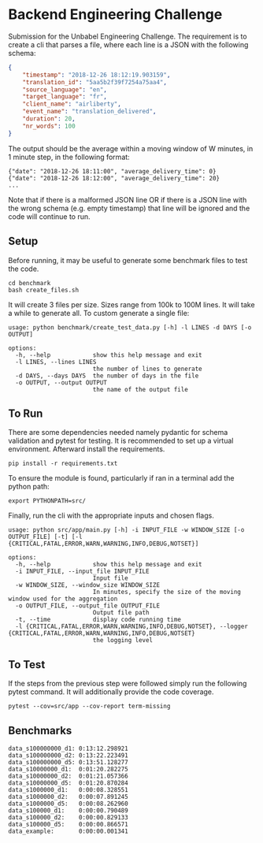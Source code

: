 # Backend Engineering Challenge

Submission for the Unbabel Engineering Challenge. The requirement is to create a cli that parses a file, where each
line is a JSON with the following schema:

```json
{
	"timestamp": "2018-12-26 18:12:19.903159",
	"translation_id": "5aa5b2f39f7254a75aa4",
	"source_language": "en",
	"target_language": "fr",
	"client_name": "airliberty",
	"event_name": "translation_delivered",
	"duration": 20,
	"nr_words": 100
}
```
The output should be the average within a moving window of W minutes, in 1 minute step, in the following format:
```
{"date": "2018-12-26 18:11:00", "average_delivery_time": 0}
{"date": "2018-12-26 18:12:00", "average_delivery_time": 20}
...
```
Note that if there is a malformed JSON line OR if there is a JSON line with the wrong schema (e.g. empty timestamp)
that line will be ignored and the code will continue to run.

## Setup

Before running, it may be useful to generate some benchmark files to test the code. 
```
cd benchmark
bash create_files.sh 
```
It will create 3 files per size. Sizes range from 100k to 100M lines. It will take a while to generate all.
To custom generate a single file:
```
usage: python benchmark/create_test_data.py [-h] -l LINES -d DAYS [-o OUTPUT]

options:
  -h, --help            show this help message and exit
  -l LINES, --lines LINES
                        the number of lines to generate
  -d DAYS, --days DAYS  the number of days in the file
  -o OUTPUT, --output OUTPUT
                        the name of the output file
```
## To Run

There are some dependencies needed namely pydantic for schema validation and pytest for testing. It is recommended 
to set up a virtual environment. Afterward install the requirements.
```
pip install -r requirements.txt
```
To ensure the module is found, particularly if ran in a terminal add the python path:
```
export PYTHONPATH=src/
```
Finally, run the cli with the appropriate inputs and chosen flags.
```
usage: python src/app/main.py [-h] -i INPUT_FILE -w WINDOW_SIZE [-o OUTPUT_FILE] [-t] [-l {CRITICAL,FATAL,ERROR,WARN,WARNING,INFO,DEBUG,NOTSET}]

options:
  -h, --help            show this help message and exit
  -i INPUT_FILE, --input_file INPUT_FILE
                        Input file
  -w WINDOW_SIZE, --window_size WINDOW_SIZE
                        In minutes, specify the size of the moving window used for the aggregation
  -o OUTPUT_FILE, --output_file OUTPUT_FILE
                        Output file path
  -t, --time            display code running time
  -l {CRITICAL,FATAL,ERROR,WARN,WARNING,INFO,DEBUG,NOTSET}, --logger {CRITICAL,FATAL,ERROR,WARN,WARNING,INFO,DEBUG,NOTSET}
                        the logging level

```
## To Test

If the steps from the previous step were followed simply run the following pytest command. It will additionally provide
the code coverage.
```
pytest --cov=src/app --cov-report term-missing
```

## Benchmarks
```
data_s100000000_d1: 0:13:12.298921
data_s100000000_d2: 0:13:22.223491
data_s100000000_d5: 0:13:51.128277
data_s10000000_d1:  0:01:20.282275
data_s10000000_d2:  0:01:21.057366
data_s10000000_d5:  0:01:20.870284
data_s1000000_d1:   0:00:08.328551
data_s1000000_d2:   0:00:07.891245
data_s1000000_d5:   0:00:08.262960
data_s100000_d1:    0:00:00.790489
data_s100000_d2:    0:00:00.829133
data_s100000_d5:    0:00:00.866571
data_example:       0:00:00.001341
```
